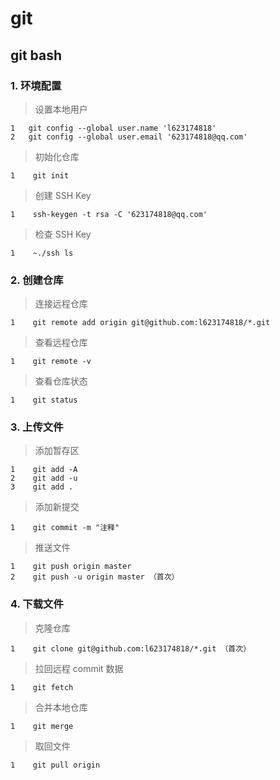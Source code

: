
# git

## git bash

### 1. 环境配置

> 设置本地用户  

```linux
1   git config --global user.name 'l623174818'  
2   git config --global user.email '623174818@qq.com'
```

> 初始化仓库

```linux
1    git init
```

> 创建 SSH Key

```linux
1    ssh-keygen -t rsa -C '623174818@qq.com'
```

> 检查 SSH Key

```linux
1    ~./ssh ls
```

### 2. 创建仓库

> 连接远程仓库

```linux
1    git remote add origin git@github.com:l623174818/*.git
```

> 查看远程仓库

```linux
1    git remote -v
```

> 查看仓库状态

```linux
1    git status
```

### 3. 上传文件

> 添加暂存区

```linux
1    git add -A
2    git add -u
3    git add .
```

> 添加新提交

```linux
1    git commit -m "注释"
```

> 推送文件

```linux
1    git push origin master
2    git push -u origin master （首次）
```

### 4. 下载文件

> 克隆仓库

```linux
1    git clone git@github.com:l623174818/*.git （首次）
```

> 拉回远程 commit 数据

```linux
1    git fetch
```

> 合并本地仓库

```linux
1    git merge
```

> 取回文件

```linux
1    git pull origin
```
